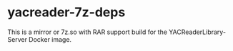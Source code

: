 # yacreader-7z-deps
This is a mirror or 7z.so with RAR support build for the YACReaderLibrary-Server Docker image.
